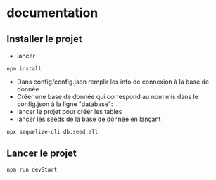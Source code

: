 # documentation

## Installer le projet

- lancer

```
npm install
```

- Dans config/config.json remplir les info de connexion à la base de donnée
- Créer une base de donnée qui correspond au nom mis dans le config.json à la ligne "database":
- lancer le projet pour créer les tables
- lancer les seeds de la base de donnée en lançant

```
npx sequelize-cli db:seed:all
```

## Lancer le projet

```
npm run devStart
```
